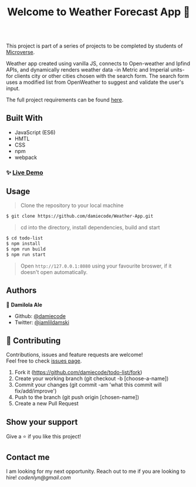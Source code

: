 <h1 align="center">Welcome to Weather Forecast App 👋</h1>
<br>

<!-- <p>
  <a href="https://raw.githack.com/ebukaume/todo-list/master/dist/index.html" target="_blank">
    <img alt="Website" src="./docs/todolist.png" />
  </a>
</p> -->

<br>

This project is part of a series of projects to be completed by students of [Microverse](https://www.microverse.org/ 'The Global School for Remote Software Developers!').

 Weather app created using vanilla JS, connects to Open-weather and Ipfind APIs, and dynamically renders weather data -in Metric and Imperial units- for clients city or other cities chosen with the search form.
 The search form uses a modified list from OpenWeather to suggest and validate the user's input.

The full project requirements can be found [here](https://www.theodinproject.com/courses/javascript/lessons/weather-app).

## Built With

- JavaScript (ES6)
- HMTL
- CSS
- npm
- webpack

### ✨ [Live Demo](https://rawcdn.githack.com/damiecode/Todo-List/feature/todo/dist/index.html)

## Usage

> Clone the repository to your local machine

```sh
$ git clone https://github.com/damiecode/Weather-App.git
```

> cd into the directory, install dependencies, build and start

```sh
$ cd todo-list
$ npm install
$ npm run build
$ npm run start
```

> Open `http://127.0.0.1:8080` using your favourite broswer, if it doesn't open automatically.

## Authors

👤 **Damilola Ale**

- Github: [@damiecode](https://github.com/damiecode)
- Twitter: [@iamlildamski](https://twitter.com/iamlildamski)

## 🤝 Contributing

Contributions, issues and feature requests are welcome!<br />Feel free to check [issues page](https://github.com/damiecode/Weather-App/issues).

1. Fork it (https://github.com/damiecode/todo-list/fork)
2. Create your working branch (git checkout -b [choose-a-name])
3. Commit your changes (git commit -am 'what this commit will fix/add/improve')
4. Push to the branch (git push origin [chosen-name])
5. Create a new Pull Request

## Show your support

Give a ⭐️ if you like this project!

## Contact me

I am looking for my next opportunity. Reach out to me if you are looking to hire!
_codenlyn@gmail.com_